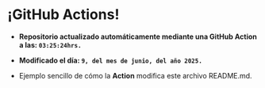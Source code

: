 # ¡GitHub Actions!
* **Repositorio actualizado automáticamente mediante una GitHub Action a las: `03:25:24hrs.`**
* **Modificado el día: `9, del mes de junio, del año 2025.`**

* Ejemplo sencillo de cómo la **Action** modifica este archivo README.md.
